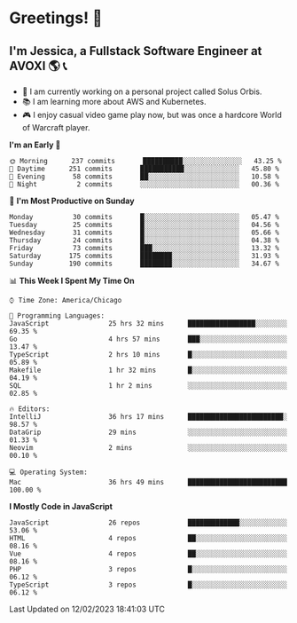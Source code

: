 # Greetings! 🧠

## I'm Jessica, a Fullstack Software Engineer at AVOXI 🌎 📞

- 🌟 I am currently working on a personal project called Solus Orbis.
- 📚 I am learning more about AWS and Kubernetes.
- 🎮 I enjoy casual video game play now, but was once a hardcore World of Warcraft player.

<!--START_SECTION:waka-->
**I'm an Early 🐤** 

```text
🌞 Morning      237 commits       ██████████░░░░░░░░░░░░░░░   43.25 % 
🌆 Daytime      251 commits       ███████████░░░░░░░░░░░░░░   45.80 % 
🌃 Evening       58 commits       ██░░░░░░░░░░░░░░░░░░░░░░░   10.58 % 
🌙 Night          2 commits       ░░░░░░░░░░░░░░░░░░░░░░░░░   00.36 % 

```
📅 **I'm Most Productive on Sunday** 

```text
Monday          30 commits       █░░░░░░░░░░░░░░░░░░░░░░░░   05.47 % 
Tuesday         25 commits       █░░░░░░░░░░░░░░░░░░░░░░░░   04.56 % 
Wednesday       31 commits       █░░░░░░░░░░░░░░░░░░░░░░░░   05.66 % 
Thursday        24 commits       █░░░░░░░░░░░░░░░░░░░░░░░░   04.38 % 
Friday          73 commits       ███░░░░░░░░░░░░░░░░░░░░░░   13.32 % 
Saturday       175 commits       ████████░░░░░░░░░░░░░░░░░   31.93 % 
Sunday         190 commits       ████████░░░░░░░░░░░░░░░░░   34.67 % 

```


📊 **This Week I Spent My Time On** 

```text
⌚︎ Time Zone: America/Chicago

💬 Programming Languages: 
JavaScript               25 hrs 32 mins      █████████████████░░░░░░░░   69.35 % 
Go                       4 hrs 57 mins       ███░░░░░░░░░░░░░░░░░░░░░░   13.47 % 
TypeScript               2 hrs 10 mins       █░░░░░░░░░░░░░░░░░░░░░░░░   05.89 % 
Makefile                 1 hr 32 mins        █░░░░░░░░░░░░░░░░░░░░░░░░   04.19 % 
SQL                      1 hr 2 mins         ░░░░░░░░░░░░░░░░░░░░░░░░░   02.85 % 

🔥 Editors: 
IntelliJ                 36 hrs 17 mins      ████████████████████████░   98.57 % 
DataGrip                 29 mins             ░░░░░░░░░░░░░░░░░░░░░░░░░   01.33 % 
Neovim                   2 mins              ░░░░░░░░░░░░░░░░░░░░░░░░░   00.10 % 

💻 Operating System: 
Mac                      36 hrs 49 mins      █████████████████████████   100.00 % 

```

**I Mostly Code in JavaScript** 

```text
JavaScript               26 repos            █████████████░░░░░░░░░░░░   53.06 % 
HTML                     4 repos             ██░░░░░░░░░░░░░░░░░░░░░░░   08.16 % 
Vue                      4 repos             ██░░░░░░░░░░░░░░░░░░░░░░░   08.16 % 
PHP                      3 repos             █░░░░░░░░░░░░░░░░░░░░░░░░   06.12 % 
TypeScript               3 repos             █░░░░░░░░░░░░░░░░░░░░░░░░   06.12 % 

```



 Last Updated on 12/02/2023 18:41:03 UTC
<!--END_SECTION:waka-->

<!--
**jessikuh/jessikuh** is a ✨ _special_ ✨ repository because its `README.md` (this file) appears on your GitHub profile.

Here are some ideas to get you started:

- 🔭 I’m currently working on ...
- 🌱 I’m currently learning ...
- 👯 I’m looking to collaborate on ...
- 🤔 I’m looking for help with ...
- 💬 Ask me about ...
- 📫 How to reach me: ...
- 😄 Pronouns: ...
- ⚡ Fun fact: ...
-->
